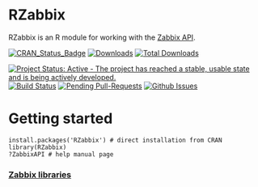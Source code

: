 # RZabbix
RZabbix is an R module for working with the [Zabbix API](https://www.zabbix.com/documentation/3.0/manual/api/reference).

[![CRAN_Status_Badge](http://www.r-pkg.org/badges/version/RZabbix)](http://cran.r-project.org/web/packages/RZabbix)
[![Downloads](http://cranlogs.r-pkg.org/badges/RZabbix)](http://cran.rstudio.com/package=RZabbix)
[![Total Downloads](http://cranlogs.r-pkg.org/badges/grand-total/RZabbix?color=orange)](http://cranlogs.r-pkg.org/badges/grand-total/RZabbix)

[![Project Status: Active - The project has reached a stable, usable state and is being actively developed.](http://www.repostatus.org/badges/latest/active.svg)](http://www.repostatus.org/#active)
[![Build Status](https://api.travis-ci.org/MarcinKosinski/RZabbix.png)](https://travis-ci.org/MarcinKosinski/RZabbix)
[![Pending Pull-Requests](http://githubbadges.herokuapp.com/MarcinKosinski/RZabbix/pulls.svg?style=flat)](https://github.com/MarcinKosinski/RZabbix/pulls)
[![Github Issues](http://githubbadges.herokuapp.com/MarcinKosinski/RZabbix/issues.svg)](https://github.com/MarcinKosinski/RZabbix/issues)

# Getting started

````{R}
install.packages('RZabbix') # direct installation from CRAN
library(RZabbix)
?ZabbixAPI # help manual page
````

### [Zabbix libraries](https://www.zabbix.org/wiki/Docs/api/libraries)
